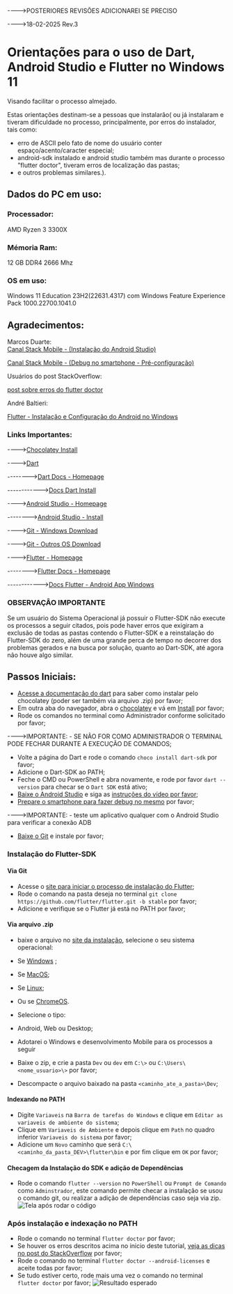 ---->POSTERIORES REVISÕES ADICIONAREI SE PRECISO

---->18-02-2025   Rev.3

# Orientações para o uso de Dart, Android Studio e Flutter no Windows 11
Visando facilitar o processo almejado.

Estas orientações destinam-se a pessoas que instalarão( ou já instalaram 
e tiveram dificuldade no processo, principalmente, por erros do instalador,
tais como: 
- erro de ASCII pelo fato de nome do usuário conter espaço/acento/caracter especial;
- android-sdk instalado e android studio também mas durante o processo "flutter doctor",
tiveram erros de localização das pastas;
- e outros problemas similares.). 
  
## Dados do PC em uso:
### Processador: 
AMD Ryzen 3 3300X
### Mémoria Ram:
12 GB DDR4 2666 Mhz
### OS em uso:
Windows 11 Education 23H2(22631.4317) com Windows Feature Experience Pack 1000.22700.1041.0
## Agradecimentos:
Marcos Duarte:             
[Canal Stack Mobile - (Instalação do Android Studio)](https://www.youtube.com/watch?v=Zp7yChRkbK0&list=PLizN3WA8HR1wURqopT5gwZHwG-5qC-Iyz) 

[Canal Stack Mobile - (Debug no smartphone - Pré-configuração)](https://www.youtube.com/watch?v=aRFmmByY7k8)

Usuários do post StackOverflow:
              
[post sobre erros do flutter doctor](https://stackoverflow.com/questions/60475481/flutter-doctor-error-android-sdkmanager-tool-not-found-windows)

André Baltieri:

[Flutter - Instalação e Configuração do Android no Windows](https://balta.io/blog/flutter-instalacao-configuracao-android-windows)
### Links Importantes:
---->[Chocolatey Install](https://chocolatey.org/install)

---->[Dart](https://dart.dev)

-------->[Dart Docs - Homepage](https://dart.dev/docs)

------------>[Docs Dart Install](https://dart.dev/get-dart)

---->[Android Studio - Homepage](https://developer.android.com/studio)

-------->[Android Studio - Install](https://developer.android.com/studio/install)

---->[Git - Windows Download](https://git-scm.com/downloads/win)

---->[Git - Outros OS Download](https://git-scm.com/downloads)

---->[Flutter - Homepage](https://flutter.dev/)

-------->[Flutter Docs - Homepage](https://docs.flutter.dev/)

------------>[Docs Flutter - Android App Windows](https://docs.flutter.dev/get-started/install/windows/mobile)

### OBSERVAÇÂO IMPORTANTE

Se um usuário do Sistema Operacional já possuir o Flutter-SDK não execute os processos a seguir citados, pois pode haver erros que exigiram a exclusão de todas as pastas contendo o Flutter-SDK e a reinstalação do Flutter-SDK do zero, além de uma grande perca de tempo no decorrer dos problemas gerados e na busca por solução, quanto ao Dart-SDK, até agora não houve algo similar.

## Passos Iniciais:

- [Acesse a documentação do dart](https://dart.dev/get-dart)  para saber como instalar pelo chocolatey (poder ser também via arquivo .zip) por favor;
- Em outra aba do navegador, abra o [chocolatey](https://chocolatey.org/) e vá em [Install](https://chocolatey.org/install) por favor;
- Rode os comandos no terminal como Administrador conforme solicitado por favor;

---->IMPORTANTE: - SE NÃO FOR COMO ADMINISTRADOR O TERMINAL PODE FECHAR DURANTE A EXECUÇÃO DE COMANDOS;

- Volte a página do Dart e rode o comando ```choco install dart-sdk``` por favor;
- Adicione o Dart-SDK ao PATH;
- Feche o CMD ou PowerShell e abra novamente, e rode por favor ```dart --version``` para checar se o ```Dart SDK``` está ativo;
- [Baixe o Android Studio](https://developer.android.com/studio) e siga as [instruções do vídeo por favor](https://www.youtube.com/watch?v=Zp7yChRkbK0&list=PLizN3WA8HR1wURqopT5gwZHwG-5qC-Iyz);
- [Prepare o smartphone para fazer debug no mesmo](https://www.youtube.com/watch?v=aRFmmByY7k8) por favor;


---->IMPORTANTE: - teste um aplicativo qualquer com o Android Studio para verificar a conexão ADB

- [Baixe o Git](https://git-scm.com/downloads/win) e instale por favor;
### Instalação do Flutter-SDK
#### Via Git
- Acesse o [site para iniciar o processo de instalação do Flutter](https://balta.io/blog/flutter-instalacao-configuracao-android-windows);
- Rode o comando na pasta deseja no terminal ```git clone https://github.com/flutter/flutter.git -b stable``` por favor;
- Adicione e verifique se o Flutter já está no PATH por favor;

#### Via arquivo .zip
- baixe o arquivo no [site da instalação](https://docs.flutter.dev/get-started/install), selecione o seu sistema operacional:
- Se [Windows](https://docs.flutter.dev/get-started/install/windows) ;
- Se [MacOS](https://docs.flutter.dev/get-started/install/macos);
- Se [Linux](https://docs.flutter.dev/get-started/install/linux);
- Ou se [ChromeOS](https://docs.flutter.dev/get-started/install/chromeos).

- Selecione o tipo:
- Android, Web ou Desktop;

- Adotarei o Windows e desenvolvimento Mobile para os processos a seguir
- Baixe o zip, e crie a pasta ```Dev``` ou ```dev``` em ```C:\>``` ou ```C:\Users\<nome_usuario>\>``` por favor;
- Descompacte o arquivo baixado na pasta ```<caminho_ate_a_pasta>\Dev```;

#### Indexando no PATH
- Digite ```Variaveis``` na ```Barra de tarefas do Windows``` e clique em ```Editar as variaveis de ambiente do sistema```;
- Clique em ```Variaveis de Ambiente``` e depois clique em ```Path``` no quadro inferior ```Variaveis do sistema``` por favor;
- Adicione um ```Novo``` caminho que será ```C:\<caminho_da_pasta_DEV>\flutter\bin``` e por fim clique em ```OK``` por favor;

#### Checagem da Instalação do SDK e adição de Dependências
- Rode o comando ```flutter --version``` no ```PowerShell``` ou ```Prompt de Comando``` como ```Adminstrador```, este comando permite checar a instalação se usou o comando git, ou realizar a adição de dependências caso seja via zip.
![Tela após rodar o código](https://github.com/kasshinokun/Projeto-Integrado-Desenvolvimento-Movel/blob/main/Dicas_Flutter/powershell.png)

 ### Após instalação e indexação no PATH 
- Rode o comando no terminal ```flutter doctor``` por favor;
- Se houver os erros descritos acima no inicio deste tutorial, [veja as dicas no post do StackOverflow](https://stackoverflow.com/questions/60475481/flutter-doctor-error-android-sdkmanager-tool-not-found-windows) por favor;
- Rode o comando no terminal ```flutter doctor --android-licenses``` e aceite todas por favor;
- Se tudo estiver certo, rode mais uma vez o comando no terminal ```flutter doctor``` por favor;
![Resultado esperado](https://github.com/kasshinokun/Q1_Q2_2025_Public/blob/main/Flutther_Dart_Android/flutter_doctor.png)




